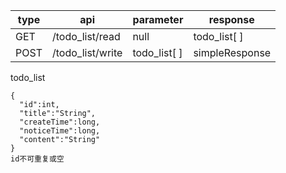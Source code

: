 type|api|parameter|response
---|---|---|---
GET|/todo_list/read|null|todo_list[ ]
POST|/todo_list/write|todo_list[ ]|simpleResponse

todo_list
```
{
  "id":int,
  "title":"String",
  "createTime":long,
  "noticeTime":long,
  "content":"String"
}
id不可重复或空
```